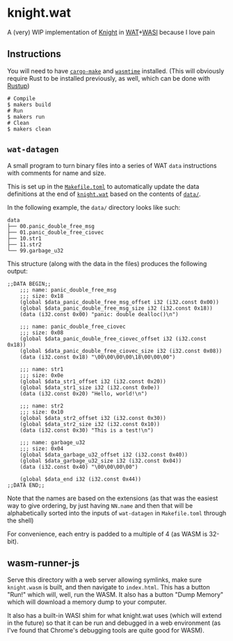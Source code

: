 # knight.wat

A (very) WIP implementation of [Knight][kn] in [WAT][wat]+[WASI][wasi] because I love pain

[kn]: https://github.com/knight-lang/knight-lang
[wat]: https://webassembly.github.io/spec/core/text/index.html
[wasi]: https://github.com/WebAssembly/WASI

## Instructions

You will need to have [`cargo-make`][cargo-make] and [`wasmtime`][wasmtime] installed.
(This will obviously require Rust to be installed previously, as well, which can be done with [Rustup][rustup])

```shell
# Compile
$ makers build
# Run
$ makers run
# Clean
$ makers clean
```

## `wat-datagen`

A small program to turn binary files into a series of WAT `data` instructions with comments for name and size.

This is set up in the [`Makefile.toml`](Makefile.toml) to automatically update the data definitions at the end of [`knight.wat`](knight.wat) based on the contents of [`data/`](data/).

In the following example, the `data/` directory looks like such:
```
data
├── 00.panic_double_free_msg
├── 01.panic_double_free_ciovec
├── 10.str1
├── 11.str2
└── 99.garbage_u32
```

This structure (along with the data in the files) produces the following output:
```wasm
;;DATA BEGIN;;
    ;;; name: panic_double_free_msg
    ;;; size: 0x18
    (global $data_panic_double_free_msg_offset i32 (i32.const 0x00))
    (global $data_panic_double_free_msg_size i32 (i32.const 0x18))
    (data (i32.const 0x00) "panic: double dealloc()\n")

    ;;; name: panic_double_free_ciovec
    ;;; size: 0x08
    (global $data_panic_double_free_ciovec_offset i32 (i32.const 0x18))
    (global $data_panic_double_free_ciovec_size i32 (i32.const 0x08))
    (data (i32.const 0x18) "\00\00\00\00\18\00\00\00")

    ;;; name: str1
    ;;; size: 0x0e
    (global $data_str1_offset i32 (i32.const 0x20))
    (global $data_str1_size i32 (i32.const 0x0e))
    (data (i32.const 0x20) "Hello, world!\n")

    ;;; name: str2
    ;;; size: 0x10
    (global $data_str2_offset i32 (i32.const 0x30))
    (global $data_str2_size i32 (i32.const 0x10))
    (data (i32.const 0x30) "This is a test!\n")

    ;;; name: garbage_u32
    ;;; size: 0x04
    (global $data_garbage_u32_offset i32 (i32.const 0x40))
    (global $data_garbage_u32_size i32 (i32.const 0x04))
    (data (i32.const 0x40) "\00\00\00\00")

    (global $data_end i32 (i32.const 0x44))
;;DATA END;;
```

Note that the names are based on the extensions (as that was the easiest way to give ordering, by just having `NN.name` and then that will be alphabetically sorted into the inputs of `wat-datagen` in `Makefile.toml` through the shell)

For convenience, each entry is padded to a multiple of 4 (as WASM is 32-bit).

## wasm-runner-js

Serve this directory with a web server allowing symlinks, make sure `knight.wasm` is built, and then navigate to `index.html`. This has a button "Run!" which will, well, run the WASM. It also has a button "Dump Memory" which will download a memory dump to your computer.

It also has a built-in WASI shim for what knight.wat uses (which will extend in the future) so that it can be run and debugged in a web environment (as I've found that Chrome's debugging tools are quite good for WASM).

[cargo-make]: https://github.com/sagiegurari/cargo-make
[wasmtime]: https://github.com/bytecodealliance/wasmtime
[rustup]: https://rustup.rs
